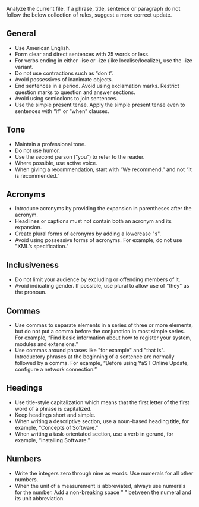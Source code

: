 Analyze the current file. If a phrase, title, sentence or paragraph do not follow the below collection of rules,
suggest a more correct update.

## General
* Use American English.
* Form clear and direct sentences with 25 words or less.
* For verbs ending in either -ise or -ize (like localise/localize), use the -ize variant.
* Do not use contractions such as “don't”.
* Avoid possessives of inanimate objects. 
* End sentences in a period. Avoid using exclamation marks. Restrict question marks to question and answer sections.
* Avoid using semicolons to join sentences.
* Use the simple present tense. Apply the simple present tense even to sentences with “if” or “when” clauses.
## Tone
* Maintain a professional tone.
* Do not use humor.
* Use the second person (“you”) to refer to the reader.
* Where possible, use active voice.
* When giving a recommendation, start with “We recommend.” and not “It is recommended.”
## Acronyms
* Introduce acronyms by providing the expansion in parentheses after the acronym.
* Headlines or captions must not contain both an acronym and its expansion.
* Create plural forms of acronyms by adding a lowercase "s".
* Avoid using possessive forms of acronyms. For example, do not use "XMLʼs specification."
## Inclusiveness
* Do not limit your audience by excluding or offending members of it.
* Avoid indicating gender. If possible, use plural to allow use of "they" as the pronoun.
## Commas
* Use commas to separate elements in a series of three or more elements, but do not put a comma before the conjunction in most simple series. For example, “Find basic information about how to register your system, modules and extensions.”
* Use commas around phrases like "for example" and "that is". Introductory phrases at the beginning of a sentence are normally followed by a comma. For example, “Before using YaST Online Update, configure a network connection.”
## Headings
* Use title-style capitalization which means that the first letter of the first word of a phrase is capitalized.
* Keep headings short and simple.
* When writing a descriptive section, use a noun-based heading title, for example, “Concepts of Software.”
* When writing a task-orientated section, use a verb in gerund, for example, “Installing Software.”
## Numbers
* Write the integers zero through nine as words. Use numerals for all other numbers.
* When the unit of a measurement is abbreviated, always use numerals for the number. Add a non-breaking space "&nbsp;" between the numeral and its unit abbreviation.
